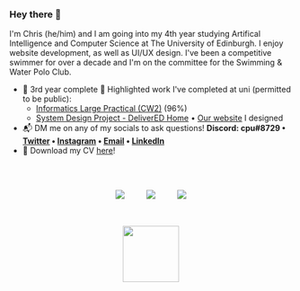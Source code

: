 ### Hey there 👋

I'm Chris (he/him) and I am going into my 4th year studying Artifical Intelligence and Computer Science at The University of Edinburgh. I enjoy website development, as well as UI/UX design. I've been a competitive swimmer for over a decade and I'm on the committee for the Swimming & Water Polo Club.

- :pushpin: 3rd year complete 🥳 Highlighted work I've completed at uni (permitted to be public):
  - [Informatics Large Practical (CW2)](https://github.com/cpuved/inf3-ilp-cw2) (96%)
  - [System Design Project - DeliverED Home](https://github.com/DeliverED-Home) • [Our website](https://group19.sdp.inf.ed.ac.uk) I designed
- :mailbox_with_mail: DM me on any of my socials to ask questions! **Discord: cpu#8729 • [Twitter](https://twitter.com/chris_jpm) • [Instagram](https://instagram.com/cpudev) • [Email](mailto:chrispercevalmaxwell@gmail.com) • [LinkedIn](https://linkedin.com/in/chris-jpm)**
- :floppy_disk: Download my CV <a href="https://github.com/cpuved/CV/raw/main/CV_CPM.pdf">here</a>!

<br />

<!-- <p align="center">
  <img src="https://github-readme-stats.vercel.app/api?username=cpuved&count_private=true&show_icons=true&bg_color=161b22&hide_border=true&title_color=fff&icon_color=fff&text_color=8b949e&custom_title=Stats for Nerds">
</p> -->

<br />

<p align='center'>
  <img src="https://badges.pufler.dev/years/cpuved/"/>
  <span>⠀⠀⠀</span>
  <img src="https://badges.pufler.dev/commits/yearly/cpuved"/>
  <span>⠀⠀⠀</span>
  <img src="https://badges.pufler.dev/visits/cpuved/cpuved"/> 
</p>

<br />

<p align="center">
  <img height="100" wdith="100" src="https://mir-s3-cdn-cf.behance.net/project_modules/disp/35771931234507.564a1d2403b3a.gif">
</p>


